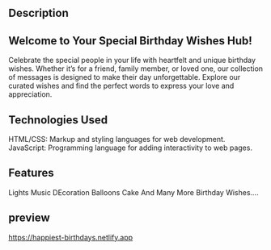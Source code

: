 ## Description 
## Welcome to Your Special Birthday Wishes Hub!

Celebrate the special people in your life with heartfelt and unique birthday wishes. Whether it’s for a friend, family member, or loved one, our collection of messages is designed to make their day unforgettable. Explore our curated wishes and find the perfect words to express your love and appreciation.

## Technologies Used
HTML/CSS: Markup and styling languages for web development.
JavaScript: Programming language for adding interactivity to web pages.

## Features 
Lights
Music
DEcoration
Balloons 
Cake
And Many More Birthday Wishes....

## preview 
https://happiest-birthdays.netlify.app
